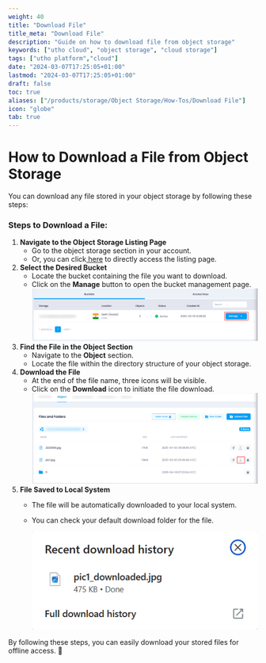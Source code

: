 ```yaml
---
weight: 40
title: "Download File"
title_meta: "Download File"
description: "Guide on how to download file from object storage"
keywords: ["utho cloud", "object storage", "cloud storage"]
tags: ["utho platform","cloud"]
date: "2024-03-07T17:25:05+01:00"
lastmod: "2024-03-07T17:25:05+01:00"
draft: false
toc: true
aliases: ["/products/storage/Object Storage/How-Tos/Download File"]
icon: "globe"
tab: true
---
```


# **How to Download a File from Object Storage**

You can download any file stored in your object storage by following these steps:

### **Steps to Download a File:**

1. **Navigate to the Object Storage Listing Page**
   * Go to the object storage section in your account.
   * Or, you can click[ here](https://console.utho.com/objectstorage "Object Storage Listing Page")  to directly access the listing page.
2. **Select the Desired Bucket**
   * Locate the bucket containing the file you want to download.
   * Click on the **Manage** button to open the bucket management page.
     ![1743665024133](image/index/1743665024133.png)
3. **Find the File in the Object Section**
   * Navigate to the **Object** section.
   * Locate the file within the directory structure of your object storage.
4. **Download the File**
   * At the end of the file name, three icons will be visible.
   * Click on the **Download** icon to initiate the file download.
     ![1743665085194](image/index/1743665085194.png)
5. **File Saved to Local System**
   * The file will be automatically downloaded to your local system.
   * You can check your default download folder for the file.

     ![1743665157537](image/index/1743665157537.png)

By following these steps, you can easily download your stored files for offline access. 🚀
